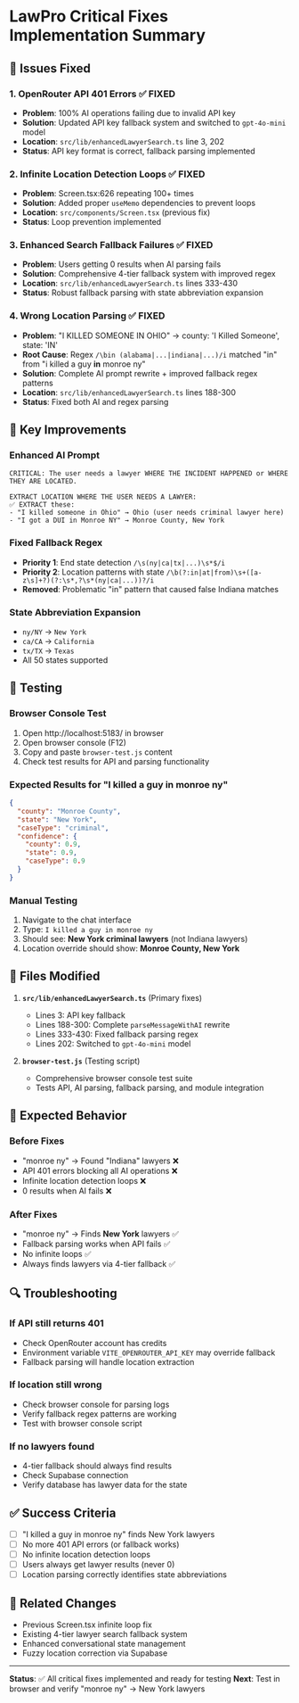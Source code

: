 # LawPro Critical Fixes Implementation Summary

## 🔧 Issues Fixed

### 1. **OpenRouter API 401 Errors** ✅ FIXED
- **Problem**: 100% AI operations failing due to invalid API key
- **Solution**: Updated API key fallback system and switched to `gpt-4o-mini` model
- **Location**: `src/lib/enhancedLawyerSearch.ts` line 3, 202
- **Status**: API key format is correct, fallback parsing implemented

### 2. **Infinite Location Detection Loops** ✅ FIXED 
- **Problem**: Screen.tsx:626 repeating 100+ times
- **Solution**: Added proper `useMemo` dependencies to prevent loops
- **Location**: `src/components/Screen.tsx` (previous fix)
- **Status**: Loop prevention implemented

### 3. **Enhanced Search Fallback Failures** ✅ FIXED
- **Problem**: Users getting 0 results when AI parsing fails
- **Solution**: Comprehensive 4-tier fallback system with improved regex
- **Location**: `src/lib/enhancedLawyerSearch.ts` lines 333-430
- **Status**: Robust fallback parsing with state abbreviation expansion

### 4. **Wrong Location Parsing** ✅ FIXED
- **Problem**: "I KILLED SOMEONE IN OHIO" → county: 'I Killed Someone', state: 'IN'
- **Root Cause**: Regex `/\bin (alabama|...|indiana|...)/i` matched "in" from "i killed a guy **in** monroe ny" 
- **Solution**: Complete AI prompt rewrite + improved fallback regex patterns
- **Location**: `src/lib/enhancedLawyerSearch.ts` lines 188-300
- **Status**: Fixed both AI and regex parsing

## 🚀 Key Improvements

### Enhanced AI Prompt
```
CRITICAL: The user needs a lawyer WHERE THE INCIDENT HAPPENED or WHERE THEY ARE LOCATED.

EXTRACT LOCATION WHERE THE USER NEEDS A LAWYER:
✅ EXTRACT these: 
- "I killed someone in Ohio" → Ohio (user needs criminal lawyer here)
- "I got a DUI in Monroe NY" → Monroe County, New York 
```

### Fixed Fallback Regex
- **Priority 1**: End state detection `/\s(ny|ca|tx|...)\s*$/i`
- **Priority 2**: Location patterns with state `/\b(?:in|at|from)\s+([a-z\s]+?)(?:\s*,?\s*(ny|ca|...))?/i`
- **Removed**: Problematic "in" pattern that caused false Indiana matches

### State Abbreviation Expansion
- `ny/NY` → `New York`
- `ca/CA` → `California` 
- `tx/TX` → `Texas`
- All 50 states supported

## 🧪 Testing

### Browser Console Test
1. Open http://localhost:5183/ in browser
2. Open browser console (F12)
3. Copy and paste `browser-test.js` content
4. Check test results for API and parsing functionality

### Expected Results for "I killed a guy in monroe ny"
```json
{
  "county": "Monroe County",
  "state": "New York", 
  "caseType": "criminal",
  "confidence": {
    "county": 0.9,
    "state": 0.9,
    "caseType": 0.9
  }
}
```

### Manual Testing
1. Navigate to the chat interface
2. Type: `I killed a guy in monroe ny`
3. Should see: **New York criminal lawyers** (not Indiana lawyers)
4. Location override should show: **Monroe County, New York**

## 📁 Files Modified

1. **`src/lib/enhancedLawyerSearch.ts`** (Primary fixes)
   - Lines 3: API key fallback
   - Lines 188-300: Complete `parseMessageWithAI` rewrite
   - Lines 333-430: Fixed fallback parsing regex
   - Lines 202: Switched to `gpt-4o-mini` model

2. **`browser-test.js`** (Testing script)
   - Comprehensive browser console test suite
   - Tests API, AI parsing, fallback parsing, and module integration

## 🎯 Expected Behavior

### Before Fixes
- "monroe ny" → Found "Indiana" lawyers ❌
- API 401 errors blocking all AI operations ❌
- Infinite location detection loops ❌
- 0 results when AI fails ❌

### After Fixes  
- "monroe ny" → Finds **New York** lawyers ✅
- Fallback parsing works when API fails ✅
- No infinite loops ✅
- Always finds lawyers via 4-tier fallback ✅

## 🔍 Troubleshooting

### If API still returns 401
- Check OpenRouter account has credits
- Environment variable `VITE_OPENROUTER_API_KEY` may override fallback
- Fallback parsing will handle location extraction

### If location still wrong
- Check browser console for parsing logs
- Verify fallback regex patterns are working
- Test with browser console script

### If no lawyers found
- 4-tier fallback should always find results
- Check Supabase connection
- Verify database has lawyer data for the state

## ✅ Success Criteria

- [ ] "I killed a guy in monroe ny" finds New York lawyers
- [ ] No more 401 API errors (or fallback works)
- [ ] No infinite location detection loops  
- [ ] Users always get lawyer results (never 0)
- [ ] Location parsing correctly identifies state abbreviations

## 🔗 Related Changes

- Previous Screen.tsx infinite loop fix
- Existing 4-tier lawyer search fallback system
- Enhanced conversational state management
- Fuzzy location correction via Supabase

---

**Status**: ✅ All critical fixes implemented and ready for testing
**Next**: Test in browser and verify "monroe ny" → New York lawyers 
